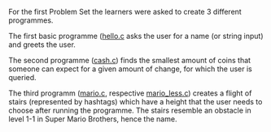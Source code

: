 For the first Problem Set the learners were asked to create 3 different programmes.


The first basic programme ([hello.c](https://github.com/PSchiffsbauteil/data_backyard/blob/main/CS50_code/pset1/hello.c "hello") asks the user for a name (or string input) and greets the user.


The second programme ([cash.c](https://github.com/PSchiffsbauteil/data_backyard/blob/main/CS50_code/pset1/cash.c "cash")) finds the smallest amount of coins that someone can expect for a given amount of change, for which the user is queried.


The third programm ([mario.c](https://github.com/PSchiffsbauteil/data_backyard/blob/main/CS50_code/pset1/mario.c "mario"), respective [mario_less.c](https://github.com/PSchiffsbauteil/data_backyard/blob/main/CS50_code/pset1/mario_less.c "mario less")) creates a flight of stairs (represented by hashtags) which have a height that the user needs to choose after running the programme. The stairs resemble an obstacle in level 1-1 in Super Mario Brothers, hence the name.

